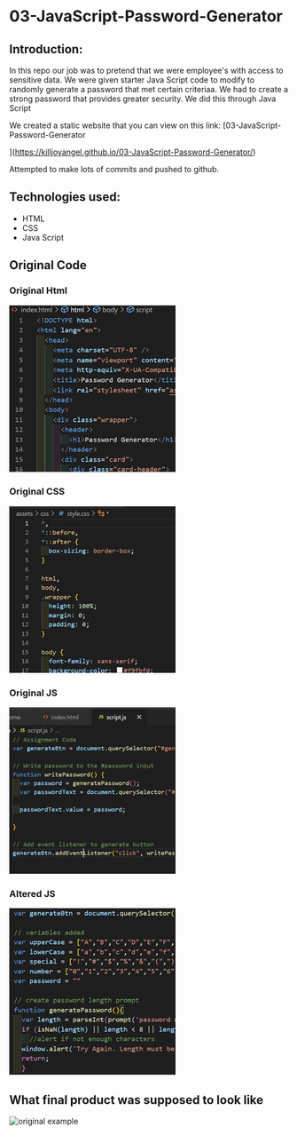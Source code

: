 # 03-JavaScript-Password-Generator

## Introduction:
In this repo our job was to pretend that we were employee's with access to sensitive data. We were given starter Java Script code to modify to randomly generate a password that met certain criteriaa. We had to create a strong password that provides greater security. We did this through Java Script

We created a static website that you can view on this link: [03-JavaScript-Password-Generator

](https://killjoyangel.github.io/03-JavaScript-Password-Generator/)

Attempted to make lots of commits and pushed to github. 

## Technologies used:
* HTML
* CSS
* Java Script

## Original Code

### Original Html
![Original HTML](assets\images\htmlthumb.jpg)

### Original CSS
![Original CSS](assets\images\CSSthumb.jpg)

### Original JS
![Original JS](assets\images\JSthumb2.jpg)

### Altered JS
![Altered JS](assets\images\JSthumb.jpg)


## What final product was supposed to look like
![original example](./assets/images/01-html-css-git-homework-demo.png)
